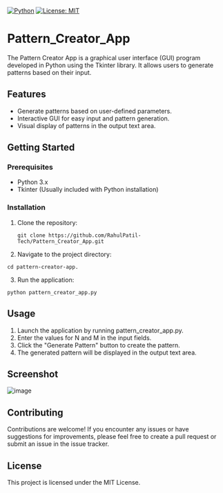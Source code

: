 [![Python](https://img.shields.io/badge/Python-3.x-blue.svg)](https://www.python.org/downloads/)
[![License: MIT](https://img.shields.io/badge/License-MIT-yellow.svg)](https://opensource.org/licenses/MIT)
# Pattern_Creator_App
The Pattern Creator App is a graphical user interface (GUI) program developed in Python using the Tkinter library. It allows users to generate patterns based on their input.
## Features

- Generate patterns based on user-defined parameters.
- Interactive GUI for easy input and pattern generation.
- Visual display of patterns in the output text area.

## Getting Started
### Prerequisites

- Python 3.x
- Tkinter (Usually included with Python installation)

### Installation

1. Clone the repository:

   ```shell
   git clone https://github.com/RahulPatil-Tech/Pattern_Creator_App.git
   ```
2. Navigate to the project directory:

 ```shell
cd pattern-creator-app.
 ```
3. Run the application:

 ```shell
python pattern_creator_app.py
 ```
## Usage
1. Launch the application by running pattern_creator_app.py.
2. Enter the values for N and M in the input fields.
3. Click the "Generate Pattern" button to create the pattern.
4. The generated pattern will be displayed in the output text area.

## Screenshot 
![image](https://github.com/RahulPatil-Tech/Pattern_Creator_App/assets/81096780/277c4b56-87c1-4ca5-9aa3-6d27053db21a)


## Contributing
Contributions are welcome! If you encounter any issues or have suggestions for improvements, please feel free to create a pull request or submit an issue in the issue tracker.

## License
This project is licensed under the MIT License.

